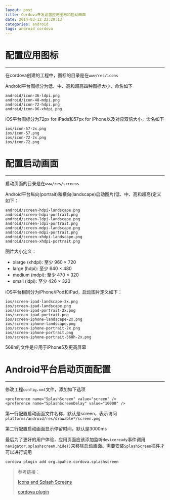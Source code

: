 ```yaml
---
layout: post
title: Cordova开发设置应用图标和启动画面
date: 2014-03-12 22:29:13
categories: android
tags: android cordova
---
```


# 配置应用图标 #

----------
在cordova创建的工程中，图标的目录是在`www/res/icons`

Android平台图标分为低、中、高和超高四种图标大小，命名如下

	android/icon-36-ldpi.png
    android/icon-48-mdpi.png
    android/icon-72-hdpi.png
    android/icon-96-xhdpi.png

iOS平台图标分为72px for iPads和57px for iPhone以及对应双倍大小，命名如下

	ios/icon-57-2x.png
    ios/icon-57.png
    ios/icon-72-2x.png
    ios/icon-72.png

# 配置启动画面 #

----------
启动页面的目录是在`www/res/screens`

Android平台纵向(portrait)和横向(landscape)启动图片(低、中、高和超高)定义如下：

	android/screen-hdpi-landscape.png
    android/screen-hdpi-portrait.png
    android/screen-ldpi-landscape.png
    android/screen-ldpi-portrait.png
    android/screen-mdpi-landscape.png
    android/screen-mdpi-portrait.png
    android/screen-xhdpi-landscape.png
    android/screen-xhdpi-portrait.png

图片大小定义：

- xlarge (xhdpi): 至少 960 × 720
- large (hdpi): 至少 640 × 480
- medium (mdpi): 至少 470 × 320
- small (ldpi): 至少 426 × 320

iOS平台相同分为iPhone/iPod和iPad，启动图片定义如下：

	ios/screen-ipad-landscape-2x.png
    ios/screen-ipad-landscape.png
    ios/screen-ipad-portrait-2x.png
    ios/screen-ipad-portrait.png
    ios/screen-iphone-landscape-2x.png
    ios/screen-iphone-landscape.png
    ios/screen-iphone-portrait-2x.png
    ios/screen-iphone-portrait.png
    ios/screen-iphone-portrait-568h-2x.png

568h的文件是应用于iPhone5及更高屏幕

# Android平台启动页面配置 #

----------
修改工程`config.xml`文件，添加如下选项

	<preference name="SplashScreen" value="screen" />
	<preference name="SplashScreenDelay" value="10000" />

第一行配置启动画面文件名称，默认是screen，表示访问`platforms/android/res/drawable*/screen.png`

第二行配置启动画面显示停留时间，默认是3000ms

最后为了更好的用户体验，应用页面应该添加监听`deviceready`事件调用`navigator.splashscreen.hide()`来移除启动画面。需要安装`SplashScreen`插件才可以进行调用

	cordova plugin add org.apahce.cordova.splashscreen

> 参考链接：
> 
> [Icons and Splash Screens](http://cordova.apache.org/docs/en/3.4.0/config_ref_images.md.html#Icons%20and%20Splash%20Screens)
> 
> [cordova plugin](http://plugins.cordova.io/)
